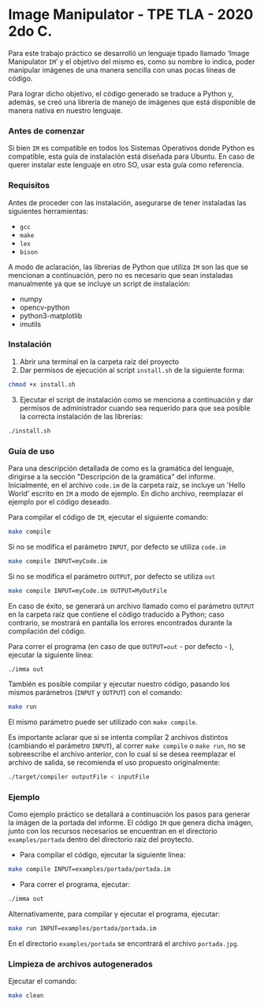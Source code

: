 # Image Manipulator - TPE TLA - 2020 2do C.
Para este trabajo práctico se desarrolló un lenguaje tipado llamado ‘Image Manipulator `IM`’ y el objetivo del mismo es, como su nombre lo indica, poder manipular imágenes de una manera sencilla con unas pocas líneas de código.

Para lograr dicho objetivo, el código generado se traduce a Python y, además, se creó una librería de manejo de imágenes que está disponible de manera nativa en nuestro lenguaje.

### Antes de comenzar
Si bien `IM` es compatible en todos los Sistemas Operativos donde Python es compatible, esta guía de instalación está diseñada para Ubuntu. En caso de querer instalar este lenguaje en otro SO, usar esta guía como referencia.

### Requisitos
Antes de proceder con las instalación, asegurarse de tener instaladas las siguientes herramientas:
- `gcc`
- `make`
- `lex`
- `bison`

A modo de aclaración, las librerias de Python que utiliza `IM` son las que se mencionan a continuación, pero no es necesario que sean instaladas manualmente ya que se incluye un script de instalación:
- numpy
- opencv-python
- python3-matplotlib
- imutils

### Instalación
1. Abrir una terminal en la carpeta raíz del proyecto 
2. Dar permisos de ejecución al script `install.sh` de la siguiente forma:
```bash
chmod +x install.sh
```
3. Ejecutar el script de instalación como se menciona a continuación y dar permisos de administrador cuando sea requerido para que sea posible la correcta instalación de las librerías:
```bash
./install.sh
```

### Guía de uso
Para una descripción detallada de como es la gramática del lenguaje, dirigirse a la sección "Descripción de la gramática" del informe. 
Inicialmente, en el archivo `code.im` de la carpeta raíz, se incluye un 'Hello World' escrito en `IM` a modo de ejemplo. En dicho archivo, reemplazar el ejemplo por el código deseado.

Para compilar el código de `IM`, ejecutar el siguiente comando:
```bash
make compile
```

Si no se modifica el parámetro `INPUT`, por defecto se utiliza `code.im`

```bash
make compile INPUT=myCode.im
```

Si no se modifica el parámetro `OUTPUT`, por defecto se utiliza `out`

```bash
make compile INPUT=myCode.im OUTPUT=MyOutFile
```

En caso de éxito, se generará un archivo llamado como el parámetro `OUTPUT` en la carpeta raíz que contiene el código traducido a Python; caso contrario, se mostrará en pantalla los errores encontrados durante la compilación del código.

Para correr el programa (en caso de que `OUTPUT=out` - por defecto - ), ejecutar la siguiente línea:

```bash
./imma out
```

También es posible compilar y ejecutar nuestro código, pasando los mismos parámetros (`INPUT` y `OUTPUT`) con el comando:

```bash
make run
```

El mismo parámetro puede ser utilizado con `make compile`.

Es importante aclarar que si se intenta compilar 2 archivos distintos (cambiando el parámetro `INPUT`), al correr `make compile` o `make run`, no se sobreescribe el archivo anterior, con lo cual si se desea reemplazar el archivo de salida, se recomienda el uso propuesto originalmente:

```bash
./target/compiler outputFile < inputFile
```

### Ejemplo
Como ejemplo práctico se detallará a continuación los pasos para generar la imágen de la portada del informe.
El código `IM` que genera dicha imágen, junto con los recursos necesarios se encuentran en el directorio `examples/portada` dentro del directorio raíz del proytecto.
- Para compilar el código, ejecutar la siguiente línea:
```bash
make compile INPUT=examples/portada/portada.im
```
- Para correr el programa, ejecutar:
```bash
./imma out
```

Alternativamente, para compilar y ejecutar el programa, ejecutar:
```bash
make run INPUT=examples/portada/portada.im
```

En el directorio `examples/portada` se encontrará el archivo `portada.jpg`.

### Limpieza de archivos autogenerados
Ejecutar el comando:
```bash
make clean
```